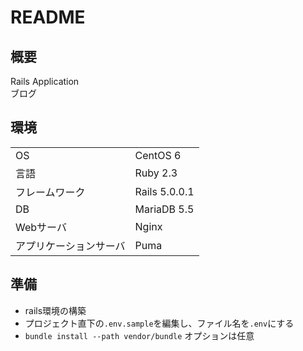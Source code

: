 # README

## 概要
Rails Application  
ブログ

## 環境
| | |
| :--- | :--- |
| OS | CentOS 6 |
| 言語 | Ruby 2.3 |
| フレームワーク | Rails 5.0.0.1 |
| DB | MariaDB 5.5 |
| Webサーバ | Nginx |
| アプリケーションサーバ | Puma |

## 準備
- rails環境の構築
- プロジェクト直下の`.env.sample`を編集し、ファイル名を`.env`にする
- `bundle install --path vendor/bundle` オプションは任意

